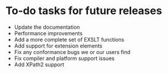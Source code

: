 # To-do tasks for future releases

* Update the documentation
* Performance improvements
* Add a more complete set of EXSLT functions
* Add support for extension elements
* Fix any conformance bugs we or our users find
* Fix compiler and platform support issues
* Add XPath2 support
